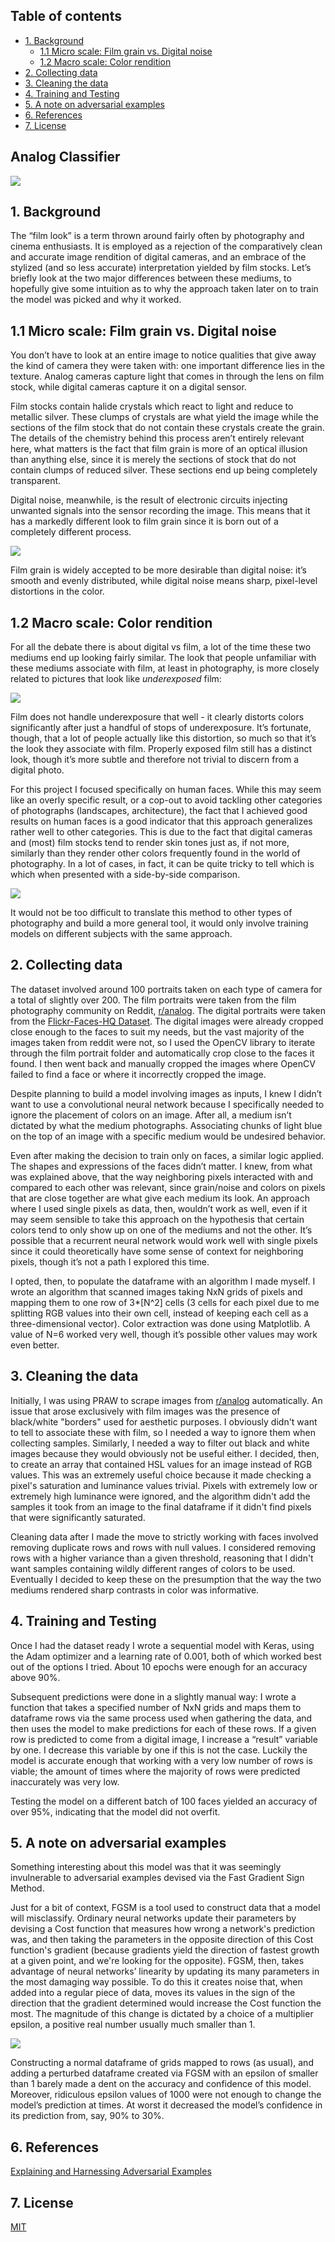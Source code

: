 ## Table of contents

- [1. Background](#1-background)
  - [1.1 Micro scale: Film grain vs. Digital noise](#11-micro-scale--film-grain-vs-digital-noise)
  - [1.2 Macro scale: Color rendition](#12-macro-scale--color-rendition)
- [2. Collecting data](#2-collecting-data)
- [3. Cleaning the data](#3-cleaning-the-data)
- [4. Training and Testing](#3-training-and-testing)
- [5. A note on adversarial examples](#4-a-note-on-adversarial-examples)
- [6. References](#references)
- [7. License](#license)


## Analog Classifier

![](https://github.com/juanpablolebon/analog-classifier/blob/main/Example%20Images/Woman%20Side%20by%20Side.png)


## 1. Background
The “film look” is a term thrown around fairly often by photography and cinema enthusiasts. It is employed as a rejection of the comparatively clean and accurate image rendition of digital cameras, and an embrace of the stylized (and so less accurate) interpretation yielded by film stocks.
Let’s briefly look at the two major differences between these mediums, to hopefully give some intuition as to why the approach taken later on to train the model was picked and why it worked.

## 1.1 Micro scale: Film grain vs. Digital noise

You don’t have to look at an entire image to notice qualities that give away the kind of camera they were taken with: one important difference lies in the texture. Analog cameras capture light that comes in through the lens on film stock, while digital cameras capture it on a digital sensor.

Film stocks contain halide crystals which react to light and reduce to metallic silver. These clumps of crystals are what yield the image while the sections of the film stock that do not contain these crystals create the grain. The details of the chemistry behind this process aren’t entirely relevant here, what matters is the fact that film grain is more of an optical illusion than anything else, since it is merely the sections of stock that do not contain clumps of reduced silver. These sections end up being completely transparent.

Digital noise, meanwhile, is the result of electronic circuits injecting unwanted signals into the sensor recording the image. This means that it has a markedly different look to film grain since it is born out of a completely different process. 

![](https://i.stack.imgur.com/e7lqN.png)

Film grain is widely accepted to be more desirable than digital noise: it’s smooth and evenly distributed, while digital noise means sharp, pixel-level distortions in the color.

## 1.2 Macro scale: Color rendition

For all the debate there is about digital vs film, a lot of the time these two mediums end up looking fairly similar. The look that people unfamiliar with these mediums associate with film, at least in photography, is more closely related to pictures that look like _underexposed_ film:

![](https://github.com/juanpablolebon/analog-classifier/blob/main/Example%20Images/Underexposure%20Example.png)

Film does not handle underexposure that well - it clearly distorts colors significantly after just a handful of stops of underexposure. It’s fortunate, though, that a lot of people actually like this distortion, so much so that it’s the look they associate with film. Properly exposed film still has a distinct look, though it’s more subtle and therefore not trivial to discern from a digital photo.

For this project I focused specifically on human faces. While this may seem like an overly specific result, or a cop-out to avoid tackling other categories of photographs (landscapes, architecture), the fact that I achieved good results on human faces is a good indicator that this approach generalizes rather well to other categories. This is due to the fact that digital cameras and (most) film stocks tend to render skin tones just as, if not more, similarly than they render other colors frequently found in the world of photography. In a lot of cases, in fact, it can be quite tricky to tell which is which when presented with a side-by-side comparison.

![](https://github.com/juanpablolebon/analog-classifier/blob/main/Example%20Images/Skin%20rendition%20example.png)

It would not be too difficult to translate this method to other types of photography and build a more general tool, it would only involve training models on different subjects with the same approach.

## 2. Collecting data

The dataset involved around 100 portraits taken on each type of camera for a total of slightly over 200. The film portraits were taken from the film photography community on Reddit, [r/analog](https://reddit.com/r/analog). The digital portraits were taken from the [Flickr-Faces-HQ Dataset](https://github.com/NVlabs/ffhq-dataset). The digital images were already cropped close enough to the faces to suit my needs, but the vast majority of the images taken from reddit were not, so I used the OpenCV library to iterate through the film portrait folder and automatically crop close to the faces it found. I then went back and manually cropped the images where OpenCV failed to find a face or where it incorrectly cropped the image.

Despite planning to build a model involving images as inputs, I knew I didn’t want to use a convolutional neural network because I specifically needed to ignore the placement of colors on an image. After all, a medium isn’t dictated by what the medium photographs. Associating chunks of light blue on the top of an image with a specific medium would be undesired behavior. 

Even after making the decision to train only on faces, a similar logic applied. The shapes and expressions of the faces didn’t matter. I knew, from what was explained above, that the way neighboring pixels interacted with and compared to each other was relevant, since grain/noise and colors on pixels that are close together are what give each medium its look. An approach where I used single pixels as data, then, wouldn’t work as well, even if it may seem sensible to take this approach on the hypothesis that certain colors tend to only show up on one of the mediums and not the other. It’s possible that a recurrent neural network would work well with single pixels since it could theoretically have some sense of context for neighboring pixels, though it’s not a path I explored this time.

I opted, then, to populate the dataframe with an algorithm I made myself. I wrote an algorithm that scanned images taking NxN grids of pixels and mapping them to one row of 3*[N^2] cells (3 cells for each pixel due to me splitting RGB values into their own cell, instead of keeping each cell as a three-dimensional vector). Color extraction was done using Matplotlib.  A value of N=6 worked very well, though it’s possible other values may work even better.

## 3. Cleaning the data

Initially, I was using PRAW to scrape images from [r/analog](https://reddit.com/r/analog) automatically. An issue that arose exclusively with film images was the presence of black/white "borders" used for aesthetic purposes. I obviously didn't want to tell to associate these with film, so I needed a way to ignore them when collecting samples. Similarly, I needed a way to filter out black and white images because they would obviously not be useful either. I decided, then, to create an array that contained HSL values for an image instead of RGB values. This was an extremely useful choice because it made checking a pixel's saturation and luminance values trivial. Pixels with extremely low or extremely high luminance were ignored, and the algorithm didn't add the samples it took from an image to the final dataframe if it didn't find pixels that were significantly saturated.

Cleaning data after I made the move to strictly working with faces involved removing duplicate rows and rows with null values. I considered removing rows with a higher variance than a given threshold, reasoning that I didn't want samples containing wildly different ranges of colors to be used. Eventually I decided to keep these on the presumption that the way the two mediums rendered sharp contrasts in color was informative.

## 4. Training and Testing

Once I had the dataset ready I wrote a sequential model with Keras, using the Adam optimizer and a learning rate of 0.001, both of which worked best out of the options I tried. About 10 epochs were enough for an accuracy above 90%.

Subsequent predictions were done in a slightly manual way: I wrote a function that takes a specified number of NxN grids and maps them to dataframe rows via the same process used when gathering the data, and then uses the model to make predictions for each of these rows. If a given row is predicted to come from a digital image, I increase a “result” variable by one. I decrease this variable by one if this is not the case. Luckily the model is accurate enough that working with a very low number of rows is viable; the amount of times where the majority of rows were predicted inaccurately was very low.

Testing the model on a different batch of 100 faces yielded an accuracy of over 95%, indicating that the model did not overfit.

## 5. A note on adversarial examples

Something interesting about this model was that it was seemingly invulnerable to adversarial examples devised via the Fast Gradient Sign Method.

Just for a bit of context, FGSM is a tool used to construct data that a model will misclassify. Ordinary neural networks update their parameters by devising a Cost function that measures how wrong a network's prediction was, and then taking the parameters in the opposite direction of this Cost function's gradient (because gradients yield the direction of fastest growth at a given point, and we're looking for the opposite). FGSM, then, takes advantage of neural networks’ linearity by updating its many parameters in the most damaging way possible. To do this it creates noise that, when added into a regular piece of data, moves its values in the sign of the direction that the gradient determined would increase the Cost function the most.  The magnitude of this change is dictated by a choice of a multiplier epsilon, a positive real number usually much smaller than 1.

![](https://www.tensorflow.org/tutorials/generative/images/adversarial_example.png)

Constructing a normal dataframe of grids mapped to rows (as usual), and adding a perturbed dataframe created via FGSM with an epsilon of smaller than 1 barely made a dent on the accuracy and confidence of this model. Moreover, ridiculous epsilon values of 1000 were not enough to change the model’s prediction at times. At worst it decreased the model’s confidence in its prediction from, say, 90% to 30%.


## 6. References

[Explaining and Harnessing Adversarial Examples](https://arxiv.org/abs/1412.6572)



## 7. License
[MIT](https://choosealicense.com/licenses/mit/)
